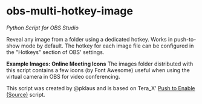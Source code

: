 # obs-multi-hotkey-image

*Python Script for OBS Studio*

Reveal any image from a folder using a dedicated hotkey.
Works in push-to-show mode by default.
The hotkey for each image file can be configured
in the "Hotkeys" section of OBS' settings.

**Example Images: Online Meeting Icons**
The images folder distributed with this script contains
a few icons (by Font Awesome) useful when using
the virtual camera in OBS for video conferencing.

This script was created by @pklaus and is based on
Tera\_X' [Push to Enable (Source)][] script.

[Push to Enable (Source)]: https://obsproject.com/forum/resources/push-to-enable-source.1171/
